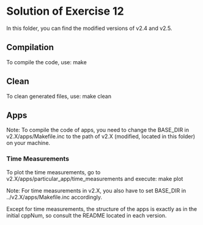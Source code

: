 # Solution of Exercise 12
In this folder, you can find the modified versions of v2.4 and v2.5.

## Compilation
To compile the code, use: make

## Clean
To clean generated files, use: make clean

## Apps
Note: To compile the code of apps, you need to change the BASE_DIR in 
v2.X/apps/Makefile.inc to the path of v2.X (modified, located in this folder) on your machine.

### Time Measurements
To plot the time measurements, go to v2.X/apps/particular_app/time_measurements and execute: make plot

Note: For time measurements in v2.X, you also have to set BASE_DIR in ../v2.X/apps/Makefile.inc accordingly.

Except for time measurements, the structure of the apps is exactly as in the initial cppNum, so consult 
the README located in each version.
